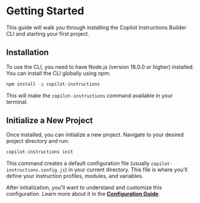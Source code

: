# Getting Started

This guide will walk you through installing the Copilot Instructions Builder CLI and starting your first project.

## Installation

To use the CLI, you need to have Node.js (version 18.0.0 or higher) installed. You can install the CLI globally using npm:

```bash
npm install -g copilot-instructions
```
This will make the `copilot-instructions` command available in your terminal.

## Initialize a New Project

Once installed, you can initialize a new project. Navigate to your desired project directory and run:

```bash
copilot-instructions init
```
This command creates a default configuration file (usually `copilot-instructions.config.js`) in your current directory. This file is where you'll define your instruction profiles, modules, and variables.

After initialization, you'll want to understand and customize this configuration. Learn more about it in the **[Configuration Guide](./configuration.md)**.
